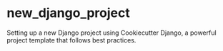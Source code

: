# new_django_project
Setting up a new Django project using Cookiecutter Django, a powerful project template that follows best practices.
